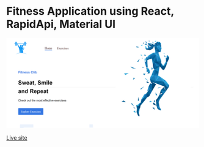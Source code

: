 # Fitness Application using React, RapidApi, Material UI

![SCREEN!](src/assets/images/screen.PNG)

[Live site](https://my-fit-exercises.netlify.app)
